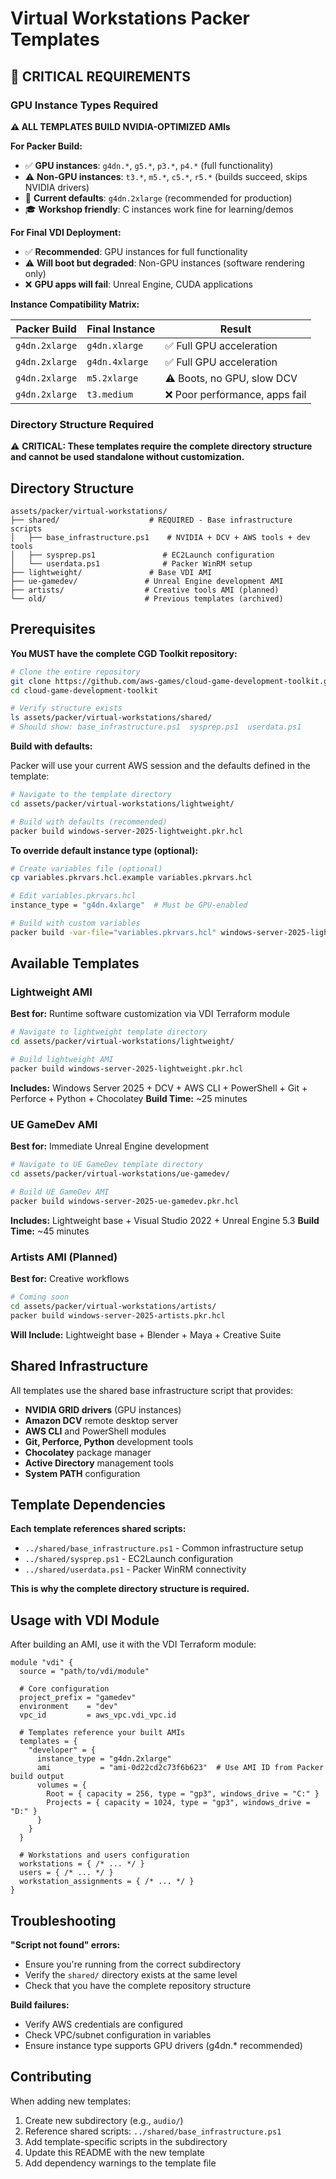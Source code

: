 # Virtual Workstations Packer Templates

## 🚨 CRITICAL REQUIREMENTS

### GPU Instance Types Required

**⚠️ ALL TEMPLATES BUILD NVIDIA-OPTIMIZED AMIs**

**For Packer Build:**
- ✅ **GPU instances**: `g4dn.*`, `g5.*`, `p3.*`, `p4.*` (full functionality)
- ⚠️ **Non-GPU instances**: `t3.*`, `m5.*`, `c5.*`, `r5.*` (builds succeed, skips NVIDIA drivers)
- 🔧 **Current defaults**: `g4dn.2xlarge` (recommended for production)
- 🎓 **Workshop friendly**: C instances work fine for learning/demos

**For Final VDI Deployment:**
- ✅ **Recommended**: GPU instances for full functionality
- ⚠️ **Will boot but degraded**: Non-GPU instances (software rendering only)
- ❌ **GPU apps will fail**: Unreal Engine, CUDA applications

**Instance Compatibility Matrix:**

| Packer Build | Final Instance | Result |
|--------------|----------------|--------|
| `g4dn.2xlarge` | `g4dn.xlarge` | ✅ Full GPU acceleration |
| `g4dn.2xlarge` | `g4dn.4xlarge` | ✅ Full GPU acceleration |
| `g4dn.2xlarge` | `m5.2xlarge` | ⚠️ Boots, no GPU, slow DCV |
| `g4dn.2xlarge` | `t3.medium` | ❌ Poor performance, apps fail |

### Directory Structure Required

⚠️ **CRITICAL: These templates require the complete directory structure and cannot be used standalone without customization.**

## Directory Structure

```
assets/packer/virtual-workstations/
├── shared/                    # REQUIRED - Base infrastructure scripts
│   ├── base_infrastructure.ps1    # NVIDIA + DCV + AWS tools + dev tools
│   ├── sysprep.ps1               # EC2Launch configuration
│   └── userdata.ps1              # Packer WinRM setup
├── lightweight/               # Base VDI AMI
├── ue-gamedev/               # Unreal Engine development AMI
├── artists/                  # Creative tools AMI (planned)
└── old/                      # Previous templates (archived)
```

## Prerequisites

**You MUST have the complete CGD Toolkit repository:**

```bash
# Clone the entire repository
git clone https://github.com/aws-games/cloud-game-development-toolkit.git
cd cloud-game-development-toolkit

# Verify structure exists
ls assets/packer/virtual-workstations/shared/
# Should show: base_infrastructure.ps1  sysprep.ps1  userdata.ps1
```

**Build with defaults:**

Packer will use your current AWS session and the defaults defined in the template:

```bash
# Navigate to the template directory
cd assets/packer/virtual-workstations/lightweight/

# Build with defaults (recommended)
packer build windows-server-2025-lightweight.pkr.hcl
```

**To override default instance type (optional):**

```bash
# Create variables file (optional)
cp variables.pkrvars.hcl.example variables.pkrvars.hcl

# Edit variables.pkrvars.hcl
instance_type = "g4dn.4xlarge"  # Must be GPU-enabled

# Build with custom variables
packer build -var-file="variables.pkrvars.hcl" windows-server-2025-lightweight.pkr.hcl
```

## Available Templates

### Lightweight AMI
**Best for:** Runtime software customization via VDI Terraform module

```bash
# Navigate to lightweight template directory
cd assets/packer/virtual-workstations/lightweight/

# Build lightweight AMI
packer build windows-server-2025-lightweight.pkr.hcl
```

**Includes:** Windows Server 2025 + DCV + AWS CLI + PowerShell + Git + Perforce + Python + Chocolatey
**Build Time:** ~25 minutes

### UE GameDev AMI  
**Best for:** Immediate Unreal Engine development

```bash
# Navigate to UE GameDev template directory
cd assets/packer/virtual-workstations/ue-gamedev/

# Build UE GameDev AMI
packer build windows-server-2025-ue-gamedev.pkr.hcl
```

**Includes:** Lightweight base + Visual Studio 2022 + Unreal Engine 5.3
**Build Time:** ~45 minutes

### Artists AMI (Planned)
**Best for:** Creative workflows

```bash
# Coming soon
cd assets/packer/virtual-workstations/artists/
packer build windows-server-2025-artists.pkr.hcl
```

**Will Include:** Lightweight base + Blender + Maya + Creative Suite

## Shared Infrastructure

All templates use the shared base infrastructure script that provides:

- **NVIDIA GRID drivers** (GPU instances)
- **Amazon DCV** remote desktop server
- **AWS CLI** and PowerShell modules
- **Git, Perforce, Python** development tools
- **Chocolatey** package manager
- **Active Directory** management tools
- **System PATH** configuration

## Template Dependencies

**Each template references shared scripts:**
- `../shared/base_infrastructure.ps1` - Common infrastructure setup
- `../shared/sysprep.ps1` - EC2Launch configuration  
- `../shared/userdata.ps1` - Packer WinRM connectivity

**This is why the complete directory structure is required.**

## Usage with VDI Module

After building an AMI, use it with the VDI Terraform module:

```hcl
module "vdi" {
  source = "path/to/vdi/module"
  
  # Core configuration
  project_prefix = "gamedev"
  environment    = "dev"
  vpc_id         = aws_vpc.vdi_vpc.id
  
  # Templates reference your built AMIs
  templates = {
    "developer" = {
      instance_type = "g4dn.2xlarge"
      ami           = "ami-0d22cd2c73f6b623"  # Use AMI ID from Packer build output
      volumes = {
        Root = { capacity = 256, type = "gp3", windows_drive = "C:" }
        Projects = { capacity = 1024, type = "gp3", windows_drive = "D:" }
      }
    }
  }
  
  # Workstations and users configuration
  workstations = { /* ... */ }
  users = { /* ... */ }
  workstation_assignments = { /* ... */ }
}
```

## Troubleshooting

**"Script not found" errors:**
- Ensure you're running from the correct subdirectory
- Verify the `shared/` directory exists at the same level
- Check that you have the complete repository structure

**Build failures:**
- Verify AWS credentials are configured
- Check VPC/subnet configuration in variables
- Ensure instance type supports GPU drivers (g4dn.* recommended)

## Contributing

When adding new templates:
1. Create new subdirectory (e.g., `audio/`)
2. Reference shared scripts: `../shared/base_infrastructure.ps1`
3. Add template-specific scripts in the subdirectory
4. Update this README with the new template
5. Add dependency warnings to the template file
